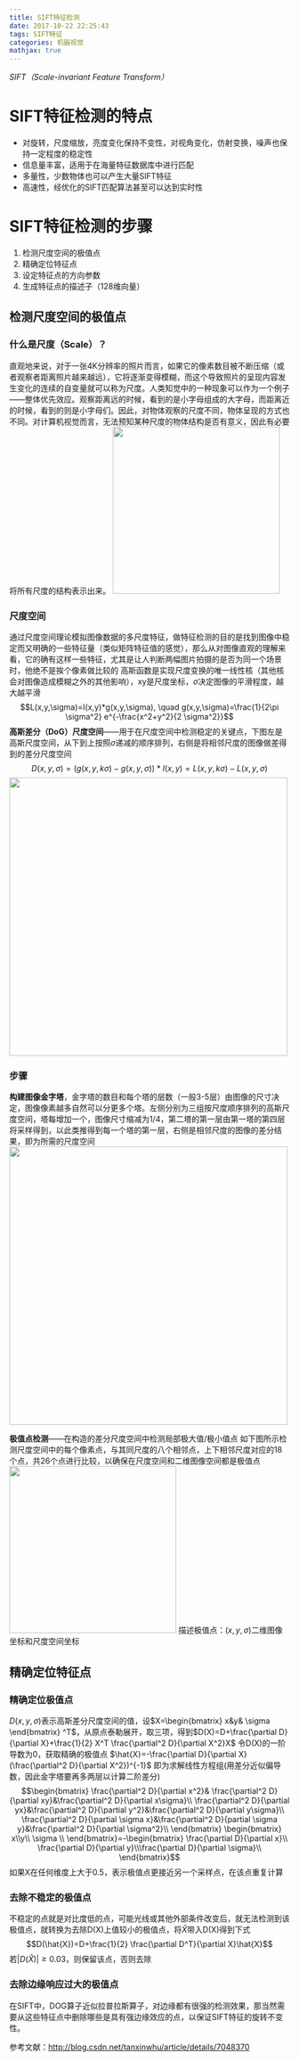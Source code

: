```yaml
---
title: SIFT特征检测
date: 2017-10-22 22:25:43
tags: SIFT特征
categories: 机器视觉
mathjax: true
---
```


*SIFT（Scale-invariant Feature Transform）*
# SIFT特征检测的特点

* 对旋转，尺度缩放，亮度变化保持不变性，对视角变化，仿射变换，噪声也保持一定程度的稳定性
* 信息量丰富，适用于在海量特征数据库中进行匹配
* 多量性，少数物体也可以产生大量SIFT特征
* 高速性，经优化的SIFT匹配算法甚至可以达到实时性

# SIFT特征检测的步骤

1.	检测尺度空间的极值点
2.	精确定位特征点
3.	设定特征点的方向参数
4.	生成特征点的描述子（128维向量）

## 检测尺度空间的极值点

### 什么是尺度（Scale）？

直观地来说，对于一张4K分辨率的照片而言，如果它的像素数目被不断压缩（或者观察者距离照片越来越远），它将逐渐变得模糊，而这个导致照片的呈现内容发生变化的连续的自变量就可以称为尺度。人类知觉中的一种现象可以作为一个例子——整体优先效应。观察距离远的时候，看到的是小字母组成的大字母，而距离近的时候，看到的则是小字母们。因此，对物体观察的尺度不同，物体呈现的方式也不同。对计算机视觉而言，无法预知某种尺度的物体结构是否有意义，因此有必要将所有尺度的结构表示出来。
<img src="/img/整体优先效应.png" width="300">

### 尺度空间

通过尺度空间理论模拟图像数据的多尺度特征，做特征检测的目的是找到图像中稳定而又明确的一些特征量（类似矩阵特征值的感觉），那么从对图像直观的理解来看，它的确有这样一些特征，尤其是让人判断两幅图片拍摄的是否为同一个场景时，他绝不是挨个像素做比较的
高斯函数是实现尺度变换的唯一线性核（其他核会对图像造成模糊之外的其他影响），xy是尺度坐标，$\sigma$决定图像的平滑程度，越大越平滑
$$L(x,y,\sigma)=I(x,y)*g(x,y,\sigma), \quad g(x,y,\sigma)=\frac{1}{2\pi \sigma^2} e^{-\frac{x^2+y^2}{2 \sigma^2}}$$
**高斯差分（DoG）尺度空间**——用于在尺度空间中检测稳定的关键点，下图左是高斯尺度空间，从下到上按照$\sigma$递减的顺序排列，右侧是将相邻尺度的图像做差得到的差分尺度空间
$$D(x,y,\sigma)=(g(x,y,k \sigma)-g(x,y,\sigma))*I(x,y)=L(x,y,k \sigma)-L(x,y,\sigma)$$
<img src="/img/差分尺度空间.png" width="500">


### 步骤

**构建图像金字塔**，金字塔的数目和每个塔的层数（一般3-5层）由图像的尺寸决定，图像像素越多自然可以分更多个塔。左侧分别为三组按尺度顺序排列的高斯尺度空间，塔每增加一个，图像尺寸缩减为1/4，第二塔的第一层由第一塔的第四层将采样得到，以此类推得到每一个塔的第一层，右侧是相邻尺度的图像的差分结果，即为所需的尺度空间
<img src="/img/图像金字塔.png" width="500">

**极值点检测**——在构造的差分尺度空间中检测局部极大值/极小值点
如下图所示检测尺度空间中的每个像素点，与其同尺度的八个相邻点，上下相邻尺度对应的18个点，共26个点进行比较，以确保在尺度空间和二维图像空间都是极值点
<img src="/img/检测极值点.png" width="300">
描述极值点：$(x,y,\sigma)$二维图像坐标和尺度空间坐标

## 精确定位特征点

### 精确定位极值点

$D(x,y,\sigma)$表示高斯差分尺度空间的值，设$X=\begin{bmatrix} x&y& \sigma \end{bmatrix} ^T$，从原点泰勒展开，取三项，得到$D(X)=D+\frac{\partial	D}{\partial X}+\frac{1}{2} X^T \frac{\partial^2 D}{\partial X^2}X$
令D(X)的一阶导数为0，获取精确的极值点 $\hat{X}=-\frac{\partial D}{\partial X} (\frac{\partial^2 D}{\partial X^2})^{-1}$
即为求解线性方程组(用差分近似偏导数，因此金字塔要再多两层以计算二阶差分)
$$\begin{bmatrix} \frac{\partial^2 D}{\partial x^2}& \frac{\partial^2 D}{\partial xy}&\frac{\partial^2 D}{\partial x\sigma}\\ \frac{\partial^2 D}{\partial yx}&\frac{\partial^2 D}{\partial y^2}&\frac{\partial^2 D}{\partial y\sigma}\\ \frac{\partial^2 D}{\partial \sigma x}&\frac{\partial^2 D}{partial \sigma y}&\frac{\partial^2 D}{\partial \sigma^2}\\ \end{bmatrix} \begin{bmatrix} x\\y\\ \sigma \\ \end{bmatrix}=-\begin{bmatrix} \frac{\partial D}{\partial x}\\ \frac{\partial D}{\partial y}\\\frac{\partial D}{\partial \sigma}\\ \end{bmatrix}$$
如果X在任何维度上大于0.5，表示极值点更接近另一个采样点，在该点重复计算

### 去除不稳定的极值点

不稳定的点就是对比度低的点，可能光线或其他外部条件改变后，就无法检测到该极值点，就转换为去除D(X)上值较小的极值点，将$\hat{X}$带入D(X)得到下式
$$D(\hat{X})=D+\frac{1}{2} \frac{\partial D^T}{\partial X}\hat{X}$$
若$|D(\hat{X})|\geq 0.03$，则保留该点，否则去除

### 去除边缘响应过大的极值点

在SIFT中，DOG算子近似拉普拉斯算子，对边缘都有很强的检测效果，那当然需要从这些特征点中删除哪些是具有强边缘效应的点，以保证SIFT特征的旋转不变性。



参考文献：http://blog.csdn.net/tanxinwhu/article/details/7048370
